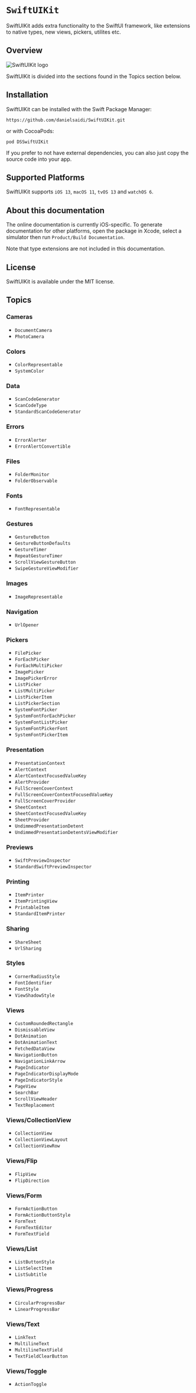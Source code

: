 # ``SwiftUIKit``

SwiftUIKit adds extra functionality to the SwiftUI framework, like extensions to native types, new views, pickers, utilites etc.



## Overview

![SwiftUIKit logo](Logo.png)

SwiftUIKit is divided into the sections found in the Topics section below.



## Installation

SwiftUIKit can be installed with the Swift Package Manager:

```
https://github.com/danielsaidi/SwiftUIKit.git
```

or with CocoaPods:

```
pod DSSwiftUIKit
```

If you prefer to not have external dependencies, you can also just copy the source code into your app.



## Supported Platforms

SwiftUIKit supports `iOS 13`, `macOS 11`, `tvOS 13` and `watchOS 6`.



## About this documentation

The online documentation is currently iOS-specific. To generate documentation for other platforms, open the package in Xcode, select a simulator then run `Product/Build Documentation`.

Note that type extensions are not included in this documentation.



## License

SwiftUIKit is available under the MIT license.



## Topics

### Cameras

- ``DocumentCamera``
- ``PhotoCamera``

### Colors

- ``ColorRepresentable``
- ``SystemColor``

### Data

- ``ScanCodeGenerator``
- ``ScanCodeType``
- ``StandardScanCodeGenerator``

### Errors

- ``ErrorAlerter``
- ``ErrorAlertConvertible``

### Files

- ``FolderMonitor``
- ``FolderObservable``

### Fonts

- ``FontRepresentable``

### Gestures

- ``GestureButton``
- ``GestureButtonDefaults``
- ``GestureTimer``
- ``RepeatGestureTimer``
- ``ScrollViewGestureButton``
- ``SwipeGestureViewModifier``

### Images

- ``ImageRepresentable``

### Navigation

- ``UrlOpener``

### Pickers

- ``FilePicker``
- ``ForEachPicker``
- ``ForEachMultiPicker``
- ``ImagePicker``
- ``ImagePickerError``
- ``ListPicker``
- ``ListMultiPicker``
- ``ListPickerItem``
- ``ListPickerSection``
- ``SystemFontPicker``
- ``SystemFontForEachPicker``
- ``SystemFontListPicker``
- ``SystemFontPickerFont``
- ``SystemFontPickerItem``

### Presentation

- ``PresentationContext``
- ``AlertContext``
- ``AlertContextFocusedValueKey``
- ``AlertProvider``
- ``FullScreenCoverContext``
- ``FullScreenCoverContextFocusedValueKey``
- ``FullScreenCoverProvider``
- ``SheetContext``
- ``SheetContextFocusedValueKey``
- ``SheetProvider``
- ``UndimmedPresentationDetent``
- ``UndimmedPresentationDetentsViewModifier``

### Previews

- ``SwiftPreviewInspector``
- ``StandardSwiftPreviewInspector``

### Printing

- ``ItemPrinter``
- ``ItemPrintingView``
- ``PrintableItem``
- ``StandardItemPrinter``

### Sharing

- ``ShareSheet``
- ``UrlSharing``

### Styles

- ``CornerRadiusStyle``
- ``FontIdentifier``
- ``FontStyle``
- ``ViewShadowStyle``

### Views

- ``CustomRoundedRectangle``
- ``DismissableView``
- ``DotAnimation``
- ``DotAnimationText``
- ``FetchedDataView``
- ``NavigationButton``
- ``NavigationLinkArrow``
- ``PageIndicator``
- ``PageIndicatorDisplayMode``
- ``PageIndicatorStyle``
- ``PageView``
- ``SearchBar``
- ``ScrollViewHeader``
- ``TextReplacement``

### Views/CollectionView

- ``CollectionView``
- ``CollectionViewLayout``
- ``CollectionViewRow``

<!--### Views/DetailPanel-->
<!---->
<!--- ``DetailPanel``-->
<!--- ``DetailPanelButtonGroup``-->
<!--- ``DetailPanelContainer``-->
<!--- ``DetailPanelContext``-->
<!--- ``DetailPanelForm``-->
<!--- ``DetailPanelHeader``-->
<!--- ``DetailPanelPresenter``-->

### Views/Flip

- ``FlipView``
- ``FlipDirection``

### Views/Form

- ``FormActionButton``
- ``FormActionButtonStyle``
- ``FormText``
- ``FormTextEditor``
- ``FormTextField``

### Views/List

- ``ListButtonStyle``
- ``ListSelectItem``
- ``ListSubtitle``

### Views/Progress

- ``CircularProgressBar``
- ``LinearProgressBar``

### Views/Text

- ``LinkText``
- ``MultilineText``
- ``MultilineTextField``
- ``TextFieldClearButton``

### Views/Toggle

- ``ActionToggle``
